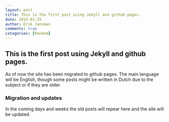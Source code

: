 ```yaml
---
layout: post
title: This is the first post using Jekyll and github pages.
date: 2015-01-25
author: Erik Jansman
comments: true
categories: [Random]
---
```


This is the first post using Jekyll and github pages.
----------------------

As of now the site has been migrated to github pages. The main language will be English, though some posts might be written in Dutch due to the subject or if they are older

### Migration and updates

In the coming days and weeks the old posts will repear here and the site will be updated.
